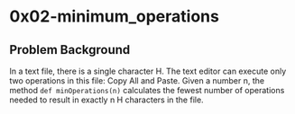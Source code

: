 # 0x02-minimum_operations

## Problem Background

In a text file, there is a single character H. The text editor can execute only two operations in this file: Copy All and Paste. Given a number n, the method ```def minOperations(n)``` calculates the fewest number of operations needed to result in exactly n H characters in the file.
